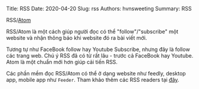 Title: RSS
Date: 2020-04-20
Slug: rss
Authors: hvnsweeting
Summary: RSS

RSS/[Atom](https://pp.pymi.vn/feeds/all.atom.xml)

RSS/Atom là một cách giúp người đọc có thể "follow"/"subscribe" một
website và nhận thông báo khi website đó ra bài viết mới.

Tương tự như FaceBook follow hay Youtube Subscribe, nhưng đây là follow
các trang web. Chú ý RSS đã có từ rất lâu - trước cả FaceBook hay Youtube.
Atom là một chuẩn mới hơn giúp cải tiến RSS.

Các phần mềm đọc RSS/Atom có thể ở dạng website như feedly, desktop app, mobile app như `Feeder`. Tham khảo thêm các RSS readers tại [đây](https://zapier.com/blog/best-rss-feed-reader-apps/).
